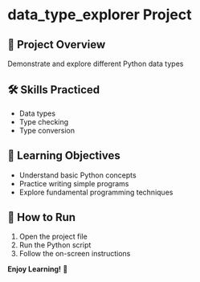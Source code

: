 ﻿# data_type_explorer Project

## 🎯 Project Overview
Demonstrate and explore different Python data types

## 🛠 Skills Practiced
- Data types
- Type checking
- Type conversion

## 📝 Learning Objectives
- Understand basic Python concepts
- Practice writing simple programs
- Explore fundamental programming techniques

## 🚀 How to Run
1. Open the project file
2. Run the Python script
3. Follow the on-screen instructions

**Enjoy Learning!** 🐍
